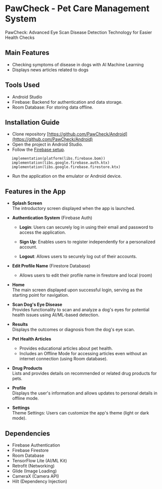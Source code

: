 # PawCheck - Pet Care Management System

PawCheck: Advanced Eye Scan Disease Detection Technology for Easier Health Checks

## Main Features
- Checking symptoms of disease in dogs with AI Machine Learning
- Displays news articles related to dogs

## Tools Used
- Android Studio
- Firebase: Backend for authentication and data storage.
- Room Database: For storing data offline.

## Installation Guide
- Clone repository [https://github.com/PawCheck/Android](https://github.com/PawCheck/Android)
- Open the project in Android Studio.
- Follow the [Firebase setup](https://firebase.google.com/docs/android/setup?hl=en).  
 ```
    implementation(platform(libs.firebase.bom))
    implementation(libs.google.firebase.auth.ktx)
    implementation(libs.google.firebase.firestore.ktx)
```
- Run the application on the emulator or Android device.

## Features in the App
- **Splash Screen**  
The introductory screen displayed when the app is launched.

- **Authentication System** (Firebase Auth)

  - **Login**: Users can securely log in using their email and password to access the application.

  - **Sign Up**: Enables users to register independently for a personalized account.

  - **Logout**: Allows users to securely log out of their accounts.

- **Edit Profile Name** (Firestore Database)
  - Allows users to edit their profile name in firestore and local (room)

- **Home**  
The main screen displayed upon successful login, serving as the starting point for navigation.

- **Scan Dog's Eye Disease**  
Provides functionality to scan and analyze a dog's eyes for potential health issues using AI/ML-based detection.

- **Results**  
Displays the outcomes or diagnosis from the dog's eye scan.

- **Pet Health Articles**  
  - Provides educational articles about pet health.
  - Includes an Offline Mode for accessing articles even without an internet connection (using Room database).

- **Drug Products**  
Lists and provides details on recommended or related drug products for pets.

- **Profile**  
Displays the user's information and allows updates to personal details in offline mode.

- **Settings**  
Theme Settings: Users can customize the app's theme (light or dark mode).

## **Dependencies**  
- Firebase Authentication
- Firebase Firestore
- Room Database
- TensorFlow Lite (AI/ML Kit)
- Retrofit (Networking)
- Glide (Image Loading)
- CameraX (Camera API)
- Hilt (Dependency Injection)  
